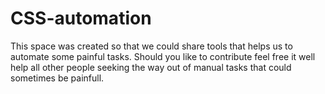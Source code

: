 # CSS-automation
This space was created so that we could share tools that helps us to automate some painful tasks.  Should you like to contribute feel free it well help all other people seeking the way out of manual tasks that could sometimes be painfull.
